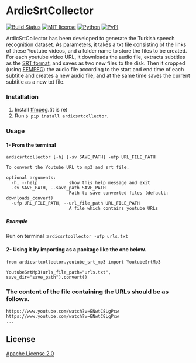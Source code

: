 # ArdicSrtCollector

[![Build Status](https://www.travis-ci.com/IoT-Ignite/ArdicSrtCollector.svg?branch=main)](https://travis-ci.com/github/IoT-Ignite/ArdicSrtCollector)
[![MIT license](http://img.shields.io/badge/license-Apache-brightgreen.svg?style=flat)](https://opensource.org/licenses/Apache-2.0) 
[![Python](https://img.shields.io/pypi/pyversions/ardicsrtcollector.svg?style=plastic)](https://badge.fury.io/py/ardicsrtcollector)
[![PyPI](https://badge.fury.io/py/ardicsrtcollector.svg)](https://badge.fury.io/py/ardicsrtcollector)

ArdicSrtCollector has been developed to generate the Turkish speech recognition dataset. As parameters, it takes a txt file consisting of the links of these Youtube videos, and a folder name to store the files to be created. For each youtube video URL, it downloads the audio file,  extracts subtitles as the [SRT format](https://en.wikipedia.org/wiki/SubRip), and saves as two new files to the disk. Then it cropped (using [FFMPEG](https://www.ffmpeg.org)) the audio file according to the start and end time of each subtitle and creates a new audio file, and at the same time saves the current subtitle as a new txt file. 


### Installation

1. Install [ffmpeg](https://www.ffmpeg.org/).(it is re)
2. Run `$ pip install ardicsrtcollector`.

### Usage 

#### 1- From the terminal
```$ ardicsrtcollector -h
ardicsrtcollector [-h] [-sv SAVE_PATH] -ufp URL_FILE_PATH

To convert the Youtube URL to mp3 and srt file.

optional arguments:
  -h, --help            show this help message and exit
  -sv SAVE_PATH, --save_path SAVE_PATH
                        Path to save converted files (default: downloads_convert)
  -ufp URL_FILE_PATH, --url_file_path URL_FILE_PATH
                        A file which contains youtube URLs
```

##### Example
 Run on terminal :```ardicsrtcollector -ufp urls.txt```

#### 2- Using it by importing as a package like the one below. 

``` 
from ardicsrtcollector.youtube_srt_mp3 import YoutubeSrtMp3

YoutubeSrtMp3(urls_file_path="urls.txt", save_dir="save_path").convert()
```

### The content of the file containing the URLs should be as follows.

```
https://www.youtube.com/watch?v=ENwtC8LgPcw
https://www.youtube.com/watch?v=ENwtC8LgPcw
...
````

## License

[Apache License 2.0](LICENSE)
